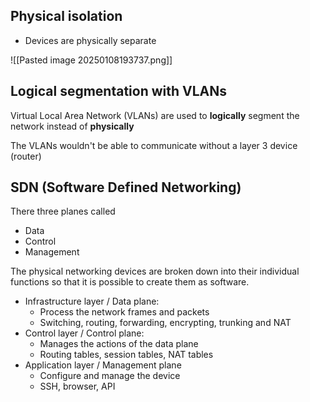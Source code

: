 ## Physical isolation

- Devices are physically separate

![[Pasted image 20250108193737.png]]

## Logical segmentation with VLANs

Virtual Local Area Network (VLANs) are used to **logically** segment the network instead of **physically**

The VLANs wouldn't be able to communicate without a layer 3 device (router)

## SDN (Software Defined Networking)

There three planes called
- Data
- Control
- Management

The physical networking devices are broken down into their individual functions so that it is possible to create them as software.

- Infrastructure layer / Data plane: 
	- Process the network frames and packets
	- Switching, routing, forwarding, encrypting, trunking and NAT
- Control layer / Control plane: 
	- Manages the actions of the data plane
	- Routing tables, session tables, NAT tables
- Application layer / Management plane
	- Configure and manage the device
	- SSH, browser, API